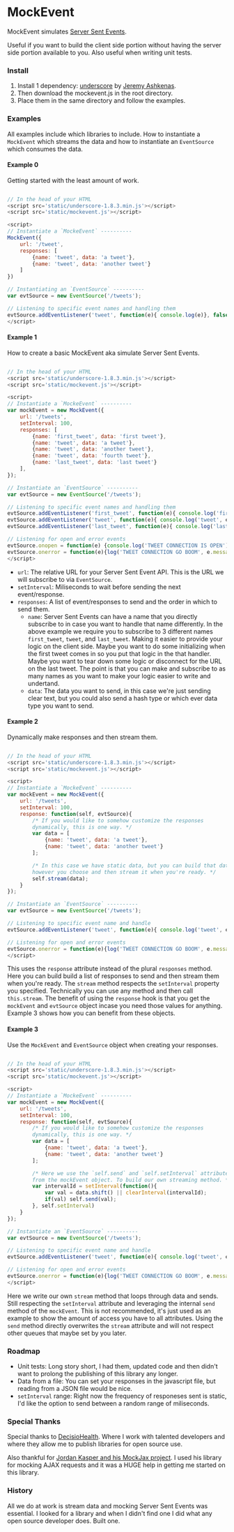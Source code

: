 
# MockEvent

MockEvent simulates [Server Sent Events](https://developer.mozilla.org/en-US/docs/Web/API/Server-sent_events).

Useful if you want to build the client side portion without having the server side portion available to you. Also useful when writing unit tests.

### Install

1. Install 1 dependency: [underscore](https://github.com/jashkenas/underscore/releases/tag/1.8.3) by [Jeremy Ashkenas](https://github.com/jashkenas).
2. Then download the mockevent.js in the root directory.
3. Place them in the same directory and follow the examples.

### Examples

All examples include which libraries to include. How to instantiate a `MockEvent` which streams the data and how to instantiate an `EventSource` which consumes the data.


#### Example 0

Getting started with the least amount of work.
```javascript

// In the head of your HTML
<script src='static/underscore-1.8.3.min.js'></script>
<script src='static/mockevent.js'></script>

<script>
// Instantiate a `MockeEvent` ----------
MockEvent({
    url: '/tweet',
    responses: [
        {name: 'tweet', data: 'a tweet'},
        {name: 'tweet', data: 'another tweet'}
    ]
})

// Instantiating an `EventSource` ----------
var evtSource = new EventSource('/tweets');

// Listening to specific event names and handling them
evtSource.addEventListener('tweet', function(e){ console.log(e)}, false);
</script>
```


#### Example 1

How to create a basic MockEvent aka simulate Server Sent Events.
```javascript

// In the head of your HTML
<script src='static/underscore-1.8.3.min.js'></script>
<script src='static/mockevent.js'></script>

<script>
// Instantiate a `MockeEvent` ----------
var mockEvent = new MockEvent({
    url: '/tweets',
    setInterval: 100,
    responses: [
        {name: 'first_tweet', data: 'first tweet'},
        {name: 'tweet', data: 'a tweet'},
        {name: 'tweet', data: 'another tweet'},
        {name: 'tweet', data: 'fourth tweet'},
        {name: 'last_tweet', data: 'last tweet'}
    ],
});

// Instantiate an `EventSource` ----------
var evtSource = new EventSource('/tweets');

// Listening to specific event names and handling them
evtSource.addEventListener('first_tweet', function(e){ console.log('first tweet', e)}, false);
evtSource.addEventListener('tweet', function(e){ console.log('tweet', e)}, false);
evtSource.addEventListener('last_tweet', function(e){ console.log('last tweet', e)}, false);

// Listening for open and error events
evtSource.onopen = function(e) {console.log('TWEET CONNECTION IS OPEN')}
evtSource.onerror = function(e){log('TWEET CONNECTION GO BOOM', e.message)};
</script>
```

* `url`: The relative URL for your Server Sent Event API.  This is the URL we will subscribe to via `EventSource`.
* `setInterval`: Miliseconds to wait before sending the next event/response.
* `responses`: A list of event/responses to send and the order in which to send them.
    - `name`: Server Sent Events can have a name that you directly subscribe to in case you want to handle that name differently. In the above example we require you to subscribe to 3 different names `first_tweet`, `tweet`, and `last_tweet`.  Making it easier to provide your logic on the client side.  Maybe you want to do some initializing when the first tweet comes in so you put that logic in the that handler.  Maybe you want to tear down some logic or disconnect for the URL on the last tweet. The point is that you can make and subscribe to as many names as you want to make your logic easier to write and undertand.
    - `data`: The data you want to send, in this case we're just sending clear text, but you could also send a hash type or which ever data type you want to send.


#### Example 2

Dynamically make responses and then stream them.
```javascript

// In the head of your HTML
<script src='static/underscore-1.8.3.min.js'></script>
<script src='static/mockevent.js'></script>

<script>
// Instantiate a `MockeEvent` ----------
var mockEvent = new MockEvent({
    url: '/tweets',
    setInterval: 100,
    response: function(self, evtSource){
        /* If you would like to somehow customize the responses
        dynamically, this is one way. */
        var data = [
            {name: 'tweet', data: 'a tweet'},
            {name: 'tweet', data: 'another tweet'}
        ];

        /* In this case we have static data, but you can build that data
        however you choose and then stream it when you're ready. */
        self.stream(data);
    }
});

// Instantiate an `EventSource` ----------
var evtSource = new EventSource('/tweets');

// Listening to specific event name and handle
evtSource.addEventListener('tweet', function(e){ console.log('tweet', e)}, false);

// Listening for open and error events
evtSource.onerror = function(e){log('TWEET CONNECTION GO BOOM', e.message)};
</script>
```

This uses the `response` attribute instead of the plural `responses` method.  Here you can build build a list of responses to send and then stream them when you're ready.  The `stream` method respects the `setInterval` property you specified.  Technically you can use any method and then call `this.stream`. The benefit of using the `response` hook is that you get the `mockEvent` and `evtSource` object incase you need those values for anything.  Example 3 shows how you can benefit from these objects.

#### Example 3

Use the `MockEvent` and `EventSource` object when creating your responses.
```javascript

// In the head of your HTML
<script src='static/underscore-1.8.3.min.js'></script>
<script src='static/mockevent.js'></script>

<script>
// Instantiate a `MockeEvent` ----------
var mockEvent = new MockEvent({
    url: '/tweets',
    setInterval: 100,
    response: function(self, evtSource){
        /* If you would like to somehow customize the responses
        dynamically, this is one way. */
        var data = [
            {name: 'tweet', data: 'a tweet'},
            {name: 'tweet', data: 'another tweet'}
        ];

        /* Here we use the `self.send` and `self.setInterval` attributes
        from the mockEvent object. To build our own streaming method. */
        var intervalId = setInterval(function(){
            var val = data.shift() || clearInterval(intervalId);
            if(val) self.send(val);
        }, self.setInterval)
    }
});

// Instantiate an `EventSource` ----------
var evtSource = new EventSource('/tweets');

// Listening to specific event name and handle
evtSource.addEventListener('tweet', function(e){ console.log('tweet', e)}, false);

// Listening for open and error events
evtSource.onerror = function(e){log('TWEET CONNECTION GO BOOM', e.message)};
</script>
```

Here we write our own `stream` method that loops through data and sends.  Still respecting the `setInterval` attribute and leveraging the internal `send` method of the `mockEvent`.  This is not recommended, it's just used as an example to show the amount of access you have to all attributes.  Using the `send` method directly overwrites the `stream` attribute and will not respect other queues that maybe set by you later.

### Roadmap

* Unit tests: Long story short, I had them, updated code and then didn't want to prolong the publishing of this library any longer.
* Data from a file: You can set your responses in the javascript file, but reading from a JSON file would be nice.
* `setInterval` range: Right now the frequency of responeses sent is static, I'd like the option to send between a random range of miliseconds.

### Special Thanks

Special thanks to [DecisioHealth](http://decisiohealth.com).  Where I work with talented developers and where they allow me to publish libraries for open source use.

Also thankful for [Jordan Kasper and his MockJax project](https://github.com/jakerella/jquery-mockjax). I used his library for mocking AJAX requests and it was a HUGE help in getting me started on this library.

### History

All we do at work is stream data and mocking Server Sent Events was essential.  I looked for a library and when I didn't find one I did what any open source developer does. Built one.